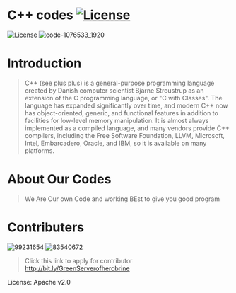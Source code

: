 # C++ codes [![License](https://img.shields.io/badge/License-Apache_2.0-yellowgreen.svg)](https://opensource.org/licenses/Apache-2.0)  

[![License](https://img.shields.io/badge/License-Apache_2.0-blue.svg)](https://opensource.org/licenses/Apache-2.0)
![code-1076533_1920](https://user-images.githubusercontent.com/99231654/192322482-b4400bfb-e49d-46cc-a451-d2daf9152e2e.jpg)
# Introduction
> C++ (see plus plus) is a general-purpose programming language created by Danish computer scientist Bjarne Stroustrup as an extension of the C programming language, or "C with Classes". The language has expanded significantly over time, and modern C++ now has object-oriented, generic, and functional features in addition to facilities for low-level memory manipulation. It is almost always implemented as a compiled language, and many vendors provide C++ compilers, including the Free Software Foundation, LLVM, Microsoft, Intel, Embarcadero, Oracle, and IBM, so it is available on many platforms.

# About Our Codes
>We Are Our own Code and working BEst to give you good program

# Contributers
![99231654](https://user-images.githubusercontent.com/99231654/193074192-c654dbee-71a0-49b3-b778-c70fb72160cb.png)
![83540672](https://user-images.githubusercontent.com/99231654/193074257-d1e59804-5ef2-41c7-9240-ace75d4c9a64.png)

>Click this link to apply for contributor
http://bit.ly/GreenServerofherobrine

License: Apache v2.0


